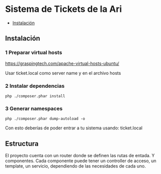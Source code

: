 # Sistema de Tickets de la Ari

- [Instalación](#instalacin)

## Instalación

### 1 Preparar virtual hosts

https://graspingtech.com/apache-virtual-hosts-ubuntu/

Usar ticket.local como server name y en el archivo hosts

### 2 Instalar dependencias

````shell script
php ./composer.phar install
````

### 3 Generar namespaces

````shell script
php ./composer.phar dump-autoload -o
````

Con esto deberías de poder entrar a tu sistema usando: ticket.local

## Estructura

El proyecto cuenta con un router donde se definen las rutas de entada. Y componentes. Cada componente puede tener un controller de acceso, un template, un servicio, dependiendo de las necesidades de cada uno. 